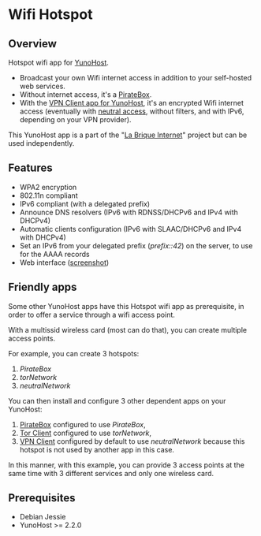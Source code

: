 # Wifi Hotspot
## Overview

Hotspot wifi app for [YunoHost](http://yunohost.org/).

* Broadcast your own Wifi internet access in addition to your self-hosted web services.
* Without internet access, it's a [PirateBox](https://en.wikipedia.org/wiki/PirateBox).
* With the [VPN Client app for YunoHost](https://github.com/labriqueinternet/vpnclient_ynh), it's an encrypted Wifi internet access (eventually with [neutral access](https://en.wikipedia.org/wiki/Net_neutrality), without filters, and with IPv6, depending on your VPN provider).

This YunoHost app is a part of the "[La Brique Internet](http://labriqueinter.net)" project but can be used independently.

## Features

* WPA2 encryption
* 802.11n compliant
* IPv6 compliant (with a delegated prefix)
* Announce DNS resolvers (IPv6 with RDNSS/DHCPv6 and IPv4 with DHCPv4)
* Automatic clients configuration (IPv6 with SLAAC/DHCPv6 and IPv4 with DHCPv4)
* Set an IPv6 from your delegated prefix (*prefix::42*) on the server, to use for the AAAA records
* Web interface ([screenshot](https://raw.githubusercontent.com/labriqueinternet/hotspot_ynh/master/screenshot.png))

## Friendly apps

Some other YunoHost apps have this Hotspot wifi app as prerequisite, in order to offer a service through a wifi access point.

With a multissid wireless card (most can do that), you can create multiple access points.

For example, you can create 3 hotspots:

1. *PirateBox*
2. *torNetwork*
3. *neutralNetwork*

You can then install and configure 3 other dependent apps on your YunoHost:

1. [PirateBox](https://github.com/jvaubourg/piratebox_ynh) configured to use *PirateBox*,
2. [Tor Client](https://github.com/labriqueinternet/torclient_ynh/) configured to use *torNetwork*,
3. [VPN Client](https://github.com/labriqueinternet/vpnclient_ynh/) configured by default to use *neutralNetwork* because this hotspot is not used by another app in this case.

In this manner, with this example, you can provide 3 access points at the same time with 3 different services and only one wireless card.

## Prerequisites

* Debian Jessie
* YunoHost >= 2.2.0
